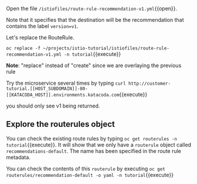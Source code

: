 Open the file `/istiofiles/route-rule-recommendation-v1.yml`{{open}}.

Note that it specifies that the destination will be the recommendation that contains the label `version=v1`.

Let's replace the RouteRule.

`oc replace -f ~/projects/istio-tutorial/istiofiles/route-rule-recommendation-v1.yml -n tutorial`{{execute}}

**Note**: "replace" instead of "create" since we are overlaying the previous rule

Try the microservice several times by typing `curl http://customer-tutorial.[[HOST_SUBDOMAIN]]-80-[[KATACODA_HOST]].environments.katacoda.com`{{execute}}

you should only see v1 being returned.

## Explore the routerules object

You can check the existing route rules by typing `oc get routerules -n tutorial`{{execute}}. It will show that we only have a `routerule` object called `recommendations-default`. The name has been specified in the route rule metadata.

You can check the contents of this `routerule` by executing `oc get routerules/recommendation-default -o yaml -n tutorial`{{execute}}